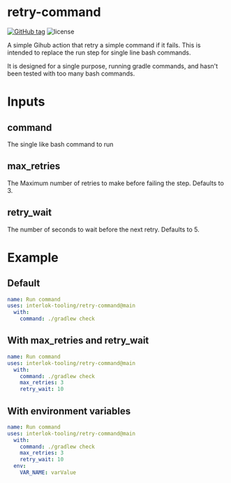 # retry-command

[![GitHub tag](https://img.shields.io/github/tag/interlok-tooling/retry-command.svg)](https://github.com/interlok-tooling/retry-command/tags) ![license](https://img.shields.io/github/license/interlok-tooling/retry-command.svg)

A simple Gihub action that retry a simple command if it fails. This is intended to replace the run step for single line bash commands.

It is designed for a single purpose, running gradle commands, and hasn't been tested with too many bash commands. 

# Inputs

## command

The single like bash command to run

## max_retries

The Maximum number of retries to make before failing the step. Defaults to 3.

## retry_wait

The number of seconds to wait before the next retry. Defaults to 5.

# Example

## Default

```yaml
name: Run command
uses: interlok-tooling/retry-command@main
  with:
    command: ./gradlew check
```

## With max_retries and retry_wait

```yaml
name: Run command
uses: interlok-tooling/retry-command@main
  with:
    command: ./gradlew check
    max_retries: 3
    retry_wait: 10
```

## With environment variables

```yaml
name: Run command
uses: interlok-tooling/retry-command@main
  with:
    command: ./gradlew check
    max_retries: 3
    retry_wait: 10
  env:
    VAR_NAME: varValue
```

